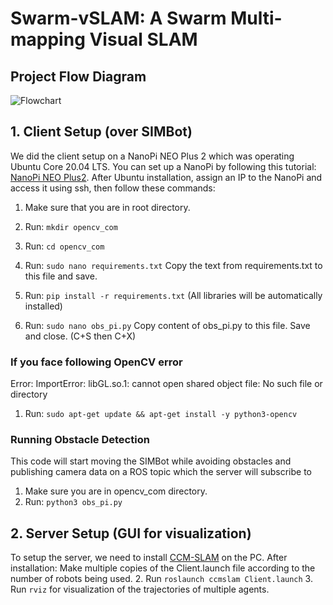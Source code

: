 # Swarm-vSLAM: A Swarm Multi-mapping Visual SLAM
## Project Flow Diagram
![Flowchart](https://github.com/srl-ncra/swarm-vslam/blob/main/Flowchart.jpg?raw=true)
## 1. Client Setup (over SIMBot)
We did the client setup on a NanoPi NEO Plus 2 which was operating Ubuntu Core 20.04 LTS. You can set up a NanoPi by following this tutorial: [NanoPi NEO Plus2](https://wiki.friendlyarm.com/wiki/index.php/NanoPi_NEO_Plus2). 
After Ubuntu installation, assign an IP to the NanoPi and access it using ssh, then follow these commands:

1. Make sure that you are in root directory.

2. Run: `mkdir opencv_com`
3. Run: `cd opencv_com`

4. Run: `sudo nano requirements.txt`
	Copy the text from requirements.txt to this file and save.

5. Run: `pip install -r requirements.txt` (All libraries will be automatically installed)

6. Run: `sudo nano obs_pi.py`
	Copy content of obs_pi.py to this file.
	Save and close. (C+S then C+X)

### If you face following OpenCV error  
	
Error: ImportError: libGL.so.1: cannot open shared object file: No such file or directory

1. Run: `sudo apt-get update && apt-get install -y python3-opencv`

### Running Obstacle Detection 
This code will start moving the SIMBot while avoiding obstacles and publishing camera data on a ROS topic which the server will subscribe to
1. Make sure you are in opencv_com directory.
2. Run: `python3 obs_pi.py`

  
## 2. Server Setup (GUI for visualization) 
To setup the server, we need to install [CCM-SLAM](https://github.com/VIS4ROB-lab/ccm_slam) on the PC. After installation:
Make multiple copies of the Client.launch file according to the number of robots being used. 
2. Run `roslaunch ccmslam Client.launch`
3. Run `rviz` for visualization of the trajectories of multiple agents.
